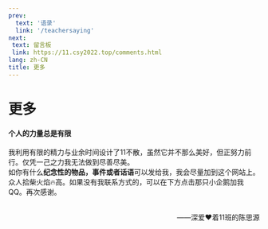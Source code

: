 ```yaml
---
prev: 
  text: '语录'
  link: '/teachersaying'
next:
 text: 留言板
 link: https://11.csy2022.top/comments.html
lang: zh-CN
title: 更多
---
```

# 更多

#### **个人的力量总是有限**

我利用有限的精力与业余时间设计了11不散，虽然它并不那么美好，但正努力前行。仅凭一己之力我无法做到尽善尽美。<br>
如你有什么**纪念性的物品，事件或者话语**可以发给我，我会尽量加到这个网站上。众人拾柴火焰🔥高。如果没有我联系方式的，可以在下方点击那只小企鹅加我QQ。再次感谢。
<br><br>

<div style="text-align: right"> ——深爱❤着11班的陈思源 </div>

<script setup>
import { VPTeamMembers } from 'vitepress/theme'

const members = [
  {
    avatar: 'http://q.qlogo.cn/headimg_dl?dst_uin=1703862265&spec=640&img_type=jpg',
    name: '陈思源',
    title: '创始人',
    links: [
      { icon: 'github', link: 'https://github.com/CSY2022' },
       {
        icon: {
          svg: '<svg xmlns="http://www.w3.org/2000/svg" width="16" height="16" fill="currentColor" class="bi bi-tencent-qq" viewBox="0 0 16 16"><path d="M6.048 3.323c.022.277-.13.523-.338.55-.21.026-.397-.176-.419-.453-.022-.277.13-.523.338-.55.21-.026.397.176.42.453Zm2.265-.24c-.603-.146-.894.256-.936.333-.027.048-.008.117.037.15.045.035.092.025.119-.003.361-.39.751-.172.829-.129l.011.007c.053.024.147.028.193-.098.023-.063.017-.11-.006-.142-.016-.023-.089-.08-.247-.118Z"/><path fill-rule="evenodd" d="M11.727 6.719c0-.022.01-.375.01-.557 0-3.07-1.45-6.156-5.015-6.156-3.564 0-5.014 3.086-5.014 6.156 0 .182.01.535.01.557l-.72 1.795a25.85 25.85 0 0 0-.534 1.508c-.68 2.187-.46 3.093-.292 3.113.36.044 1.401-1.647 1.401-1.647 0 .979.504 2.256 1.594 3.179-.408.126-.907.319-1.228.556-.29.213-.253.43-.201.518.228.386 3.92.246 4.985.126 1.065.12 4.756.26 4.984-.126.052-.088.088-.305-.2-.518-.322-.237-.822-.43-1.23-.557 1.09-.922 1.594-2.2 1.594-3.178 0 0 1.041 1.69 1.401 1.647.168-.02.388-.926-.292-3.113a25.78 25.78 0 0 0-.534-1.508l-.72-1.795ZM9.773 5.53c-.13-.286-1.431-.605-3.042-.605h-.017c-1.611 0-2.913.319-3.042.605a.096.096 0 0 0-.01.04c0 .022.008.04.018.056.11.159 1.554.943 3.034.943h.017c1.48 0 2.924-.784 3.033-.943a.095.095 0 0 0 .008-.096Zm-4.32-.989c-.483.022-.896-.529-.922-1.229-.026-.7.344-1.286.828-1.308.483-.022.896.529.922 1.23.027.7-.344 1.286-.827 1.307Zm2.538 0c.483.022.896-.529.922-1.229.026-.7-.344-1.286-.827-1.308-.484-.022-.896.529-.923 1.23-.026.7.344 1.285.828 1.307ZM2.928 8.99a10.674 10.674 0 0 0-.097 2.284c.146 2.45 1.6 3.99 3.846 4.012h.091c2.246-.023 3.7-1.562 3.846-4.011.054-.9 0-1.663-.097-2.285-1.312.26-2.669.41-3.786.396h-.017c-.297.003-.611-.005-.937-.023v2.148c-1.106.154-2.21-.068-2.21-.068V9.107a22.93 22.93 0 0 1-.639-.117Z"/></svg>'
        },
        link: 'https://qm.qq.com/cgi-bin/qm/qr?k=2GmqPqJLn0f70VgCNgm845hGRbmvyndF',
        ariaLabel: 'qq'
      },
    ]
  },
]
</script>
  <VPTeamMembers size="medium" :members="members" />
